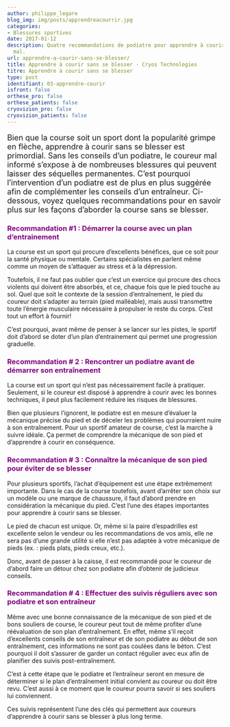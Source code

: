 ```yaml
---
author: philippe_legare
blog_img: img/posts/apprendreacourrir.jpg
categories:
- Blessures sportives
date: 2017-01-12
description: Quatre recommandations de podiatre pour apprendre à courir sans se faire
  mal.
url: apprendre-a-courir-sans-se-blesser/
title: Apprendre à courir sans se blesser - Cryos Technologies
titre: Apprendre à courir sans se blesser
type: post
identifiant: 03-apprendre-courir
isfront: false
orthese_pro: false
orthese_patients: false
cryovizion_pro: false
cryovizion_patients: false
---
```


<p style="font-size: 18px;">Bien que la course soit un sport dont la popularité grimpe en flèche, apprendre à courir sans se blesser est primordial. Sans les conseils d’un podiatre, le coureur mal informé s’expose à de nombreuses blessures qui peuvent laisser des séquelles permanentes. C’est pourquoi l’intervention d’un podiatre est de plus en plus suggérée afin de complémenter les conseils d’un entraîneur.
Ci-dessous, voyez quelques recommandations pour en savoir plus sur les façons d’aborder la course sans se blesser.</p>
<h3 style="color: #800080;">Recommandation #1 : Démarrer la course avec un plan d’entrainement</h3>
La course est un sport qui procure d’excellents bénéfices, que ce soit pour la santé physique ou mentale. Certains spécialistes en parlent même comme un moyen de s’attaquer au stress et à la dépression.

Toutefois, il ne faut pas oublier que c’est un exercice qui procure des chocs violents qui doivent être absorbés, et ce, chaque fois que le pied touche au sol. Quel que soit le contexte de la session d’entraînement, le pied du coureur doit s’adapter au terrain (pied malléable), mais aussi transmettre toute l’énergie musculaire nécessaire à propulser le reste du corps. C’est tout un effort à fournir!

C’est pourquoi, avant même de penser à se lancer sur les pistes, le sportif doit d’abord se doter d’un plan d’entrainement qui permet une progression graduelle.

<h3 style="color: #800080;">Recommandation # 2 : Rencontrer un podiatre avant de démarrer son entraînement</h3>
La course est un sport qui n’est pas nécessairement facile à pratiquer. Seulement, si le coureur est disposé à apprendre à courir avec les bonnes techniques, il peut plus facilement réduire les risques de blessures.

Bien que plusieurs l’ignorent, le podiatre est en mesure d’évaluer la mécanique précise du pied et de déceler les problèmes qui pourraient nuire à son entraînement. Pour un sportif amateur de course, c’est la marche à suivre idéale. Ça permet de comprendre la mécanique de son pied et d’apprendre à courir en conséquence.

<h3 style="color: #800080;">Recommandation # 3 : Connaître la mécanique de son pied pour éviter de se blesser</h3>
Pour plusieurs sportifs, l’achat d’équipement est une étape extrêmement importante. Dans le cas de la course toutefois, avant d’arrêter son choix sur un modèle ou une marque de chaussure, il faut d’abord prendre en considération la mécanique du pied. C’est l’une des étapes importantes pour apprendre à courir sans se blesser.

Le pied de chacun est unique. Or, même si la paire d’espadrilles est excellente selon le vendeur ou les recommandations de vos amis, elle ne sera pas d’une grande utilité si elle n’est pas adaptée à votre mécanique de pieds (ex. : pieds plats, pieds creux, etc.).

Donc, avant de passer à la caisse, il est recommandé pour le coureur de d’abord faire un détour chez son podiatre afin d’obtenir de judicieux conseils.

<h3 style="color: #800080;">Recommandation # 4 : Effectuer des suivis réguliers avec son podiatre et son entraîneur</h3>
Même avec une bonne connaissance de la mécanique de son pied et de bons souliers de course, le coureur peut tout de même profiter d’une réévaluation de son plan d’entraînement. En effet, même s’il reçoit d’excellents conseils de son entraîneur et de son podiatre au début de son entraînement, ces informations ne sont pas coulées dans le béton. C’est pourquoi il doit s’assurer de garder un contact régulier avec eux afin de planifier des suivis post-entraînement.

C’est à cette étape que le podiatre et l’entraîneur seront en mesure de déterminer si le plan d’entraînement initial convient au coureur ou doit être revu. C’est aussi à ce moment que le coureur pourra savoir si ses souliers lui conviennent.

Ces suivis représentent l’une des clés qui permettent aux coureurs d’apprendre à courir sans se blesser à plus long terme.